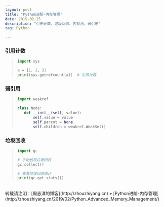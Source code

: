 ```yaml
---
layout: post
title: "Python进阶-内存管理"
date: 2019-02-15 
description: "引用计数、垃圾回收、内存池、弱引用"
tag: Python 

---
```


### 引用计数

>```python
>import sys
>
>a = [1, 2, 3]
>print(sys.getrefcount(a))  # 引用计数
>```

### 弱引用

>```python
>import weakref
>
>class Node:
>    def __init__(self, value):
>        self.value = value
>        self.parent = None
>        self.children = weakref.WeakSet()
>```

### 垃圾回收

>```python
>import gc
>
># 手动触发垃圾回收
>gc.collect()
>
># 查看垃圾回收统计
>print(gc.get_stats())
>```

<br>
转载请注明：[周志洋的博客](http://zhouzhiyang.cn) » [Python进阶-内存管理](http://zhouzhiyang.cn/2019/02/Python_Advanced_Memory_Management/) 

